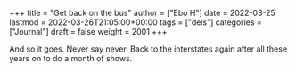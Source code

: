 +++
title = "Get back on the bus"
author = ["Ebo H"]
date = 2022-03-25
lastmod = 2022-03-26T21:05:00+00:00
tags = ["dels"]
categories = ["Journal"]
draft = false
weight = 2001
+++

And so it goes. Never say never. Back to the interstates again after all these years on to do a month of shows.
